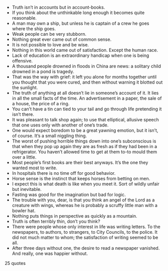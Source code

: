  - Truth isn’t in accounts but in account-books.
 - If you think about the unthinkable long enough it becomes quite reasonable.
 - A man may own a ship, but unless he is captain of a crew he goes where the ship goes.
 - Weak people can be very stubborn.
 - Nothing great ever came out of common sense.
 - It is not possible to love and be wise.
 - Nothing in this world came out of satisfaction. Except the human race.
 - Lack of education is an extraordinary handicap when one is being offensive.
 - A thousand people drowned in floods in China are news: a solitary child drowned in a pond is tragedy.
 - That was the way with grief: it left you alone for months together until you thought that you were cured, and then without warning it blotted out the sunlight.
 - The truth of anything at all doesn’t lie in someone’s account of it. It lies in all the small facts of the time. An advertisement in a paper, the sale of a house, the price of a ring.
 - You can’t have a tin can tied to your tail and go through life pretending it isn’t there.
 - It was pleasant to talk shop again; to use that elliptical, allusive speech that one uses only with another of one’s trade.
 - One would expect boredom to be a great yawning emotion, but it isn’t, of course. It’s a small niggling thing.
 - The worst of pushing horrible things down into one’s subconscious is that when they pop up again they are as fresh as if they had been in a refrigerator. You haven’t allowed time to get at them to-to mould them over a little.
 - Most people’s first books are their best anyways. It’s the one they wanted most to write.
 - In hospitals there is no time off for good behavior.
 - Horse sense is the instinct that keeps horses from betting on men.
 - I expect this is what death is like when you meet it. Sort of wildly unfair but inevitable.
 - Fasting was good for the imagination but bad for logic.
 - The trouble with you, dear, is that you think an angel of the Lord as a creature with wings, whereas he is probably a scruffy little man with a bowler hat.
 - Nothing puts things in perspective as quickly as a mountain.
 - Truth is often terribly thin, don’t you think?
 - There were people whose only interest in life was writing letters. To the newspapers, to authors, to strangers, to City Councils, to the police. It did not much matter to whom; the satisfaction of writing seemed to be all.
 - After three days without one, the desire to read a newspaper vanished. And really, one was happier without.

25 quotes